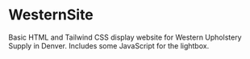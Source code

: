 # WesternSite

Basic HTML and Tailwind CSS display website for Western Upholstery Supply in Denver. Includes some JavaScript for the lightbox. 
